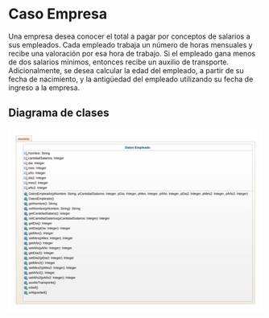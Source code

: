 # Caso Empresa

Una empresa desea conocer el total a pagar por conceptos de salarios a sus empleados. Cada empleado trabaja un número de horas mensuales y recibe una valoración por esa hora de trabajo. Si el empleado gana menos de dos salarios mínimos, entonces recibe un auxilio de transporte. Adicionalmente, se desea calcular la edad del empleado, a partir de su fecha de nacimiento, y la antigüedad del empleado utilizando su fecha de ingreso a la empresa.

## Diagrama de clases
![Diagrama de Clases](diagrama.png "Diagrama de Clases")